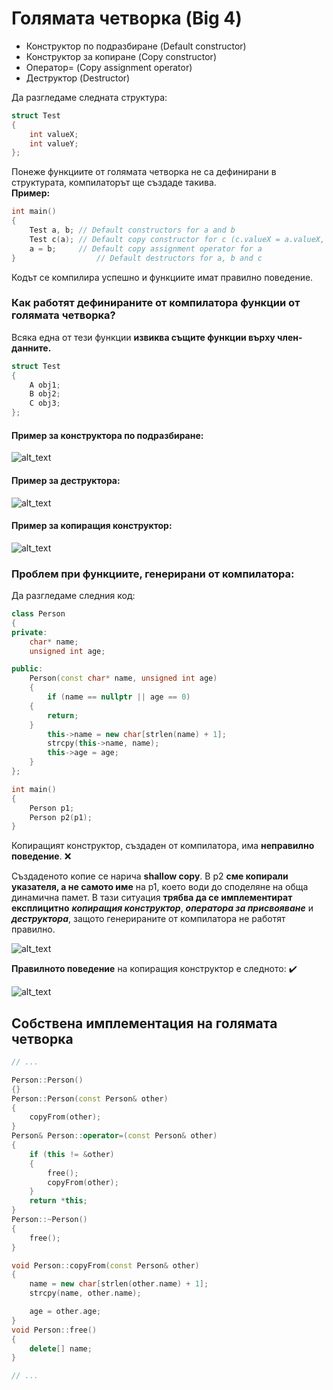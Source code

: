# Голямата четворка (Big 4)

- Конструктор по подразбиране (Default constructor)
- Конструктор за копиране (Copy constructor)
- Оператор= (Copy assignment operator)
- Деструктор (Destructor)

Да разгледаме следната структура:
```c++
struct Test
{
	int valueX;
	int valueY;
};
```
Понеже функциите от голямата четворка не са дефинирани в структурата, компилаторът ще създаде такива.  
**Пример:**
```c++
int main()
{
	Test a, b; // Default constructors for a and b
	Test c(a); // Default copy constructor for c (c.valueX = a.valueX, c.valueY = a.valueY is what the compiler does)
	a = b;     // Default copy assignment operator for a
}                  // Default destructors for a, b and c
```
Кодът се компилира успешно и функциите имат правилно поведение.

### Как работят дефинираните от компилатора функции от голямата четворка?

Всяка една от тези функции **извиква същите функции върху член-данните.**
```c++
struct Test
{	
	A obj1;
	B obj2;
	C obj3;
};
```

#### Пример за конструктора по подразбиране:
![alt_text](https://i.ibb.co/N7br0ZX/default-Constr.png)

#### Пример за деструктора:
![alt_text](https://i.ibb.co/t3rCZFK/default-Destr.png)

#### Пример за копиращия конструктор:
![alt_text](https://i.ibb.co/mCBdWRt/copy-Constr.png)

### Проблем при функциите, генерирани от компилатора:
Да разгледаме следния код:
```c++
class Person
{
private:
    char* name;
    unsigned int age;

public:
    Person(const char* name, unsigned int age)
    {
    	if (name == nullptr || age == 0)
	{
		return;
	}
        this->name = new char[strlen(name) + 1];
        strcpy(this->name, name);
        this->age = age;
    }
};

int main()
{
    Person p1;
    Person p2(p1);
}
```
Копиращият конструктор, създаден от компилатора, има **неправилно поведение**. :x:

Създаденото копие се нарича **shallow copy**. В p2 **сме копирали указателя, а не самото име** на p1, което води до споделяне на обща динамична памет. В тази ситуация **трябва да се имплементират експлицитно** ***копиращия конструктор***, ***оператора за присвояване*** и ***деструктора***, защото генерираните от компилатора не работят правилно.

![alt_text](https://i.ibb.co/DKJcjtk/shallow-Copy.png)

**Правилното поведение** на копиращия конструктор е следното: :heavy_check_mark:

![alt_text](https://i.ibb.co/LCcJDLx/right-Copy.png)

## Собствена имплементация на голямата четворка
```c++
// ...

Person::Person()
{}
Person::Person(const Person& other)
{
	copyFrom(other);
}
Person& Person::operator=(const Person& other)
{
	if (this != &other)
	{
		free();
		copyFrom(other);
	}
	return *this;
}
Person::~Person()
{
	free();
}

void Person::copyFrom(const Person& other)
{
	name = new char[strlen(other.name) + 1];
	strcpy(name, other.name);

	age = other.age;
}
void Person::free()
{
	delete[] name;
}

// ...
```
